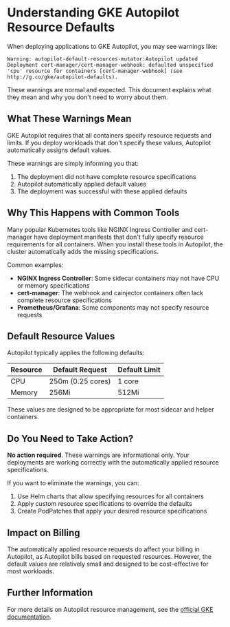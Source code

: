 # Understanding GKE Autopilot Resource Defaults

When deploying applications to GKE Autopilot, you may see warnings like:

```
Warning: autopilot-default-resources-mutator:Autopilot updated Deployment cert-manager/cert-manager-webhook: defaulted unspecified 'cpu' resource for containers [cert-manager-webhook] (see http://g.co/gke/autopilot-defaults).
```

These warnings are normal and expected. This document explains what they mean and why you don't need to worry about them.

## What These Warnings Mean

GKE Autopilot requires that all containers specify resource requests and limits. If you deploy workloads that don't specify these values, Autopilot automatically assigns default values.

These warnings are simply informing you that:

1. The deployment did not have complete resource specifications
2. Autopilot automatically applied default values
3. The deployment was successful with these applied defaults

## Why This Happens with Common Tools

Many popular Kubernetes tools like NGINX Ingress Controller and cert-manager have deployment manifests that don't fully specify resource requirements for all containers. When you install these tools in Autopilot, the cluster automatically adds the missing specifications.

Common examples:

- **NGINX Ingress Controller**: Some sidecar containers may not have CPU or memory specifications
- **cert-manager**: The webhook and cainjector containers often lack complete resource specifications
- **Prometheus/Grafana**: Some components may not specify resource requests

## Default Resource Values

Autopilot typically applies the following defaults:

| Resource | Default Request | Default Limit |
|----------|----------------|--------------|
| CPU      | 250m (0.25 cores) | 1 core     |
| Memory   | 256Mi          | 512Mi        |

These values are designed to be appropriate for most sidecar and helper containers.

## Do You Need to Take Action?

**No action required**. These warnings are informational only. Your deployments are working correctly with the automatically applied resource specifications.

If you want to eliminate the warnings, you can:

1. Use Helm charts that allow specifying resources for all containers
2. Apply custom resource specifications to override the defaults
3. Create PodPatches that apply your desired resource specifications

## Impact on Billing

The automatically applied resource requests do affect your billing in Autopilot, as Autopilot bills based on requested resources. However, the default values are relatively small and designed to be cost-effective for most workloads.

## Further Information

For more details on Autopilot resource management, see the [official GKE documentation](https://cloud.google.com/kubernetes-engine/docs/concepts/autopilot-resource-requests).